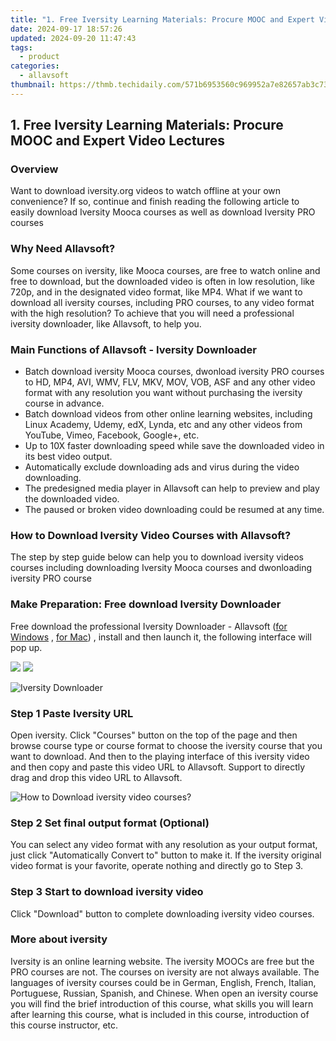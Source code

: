 ```yaml
---
title: "1. Free Iversity Learning Materials: Procure MOOC and Expert Video Lectures"
date: 2024-09-17 18:57:26
updated: 2024-09-20 11:47:43
tags:
  - product
categories:
  - allavsoft
thumbnail: https://thmb.techidaily.com/571b6953560c969952a7e82657ab3c73d752ed211ca4fd673ea682421459ce79.png
---
```


## 1. Free Iversity Learning Materials: Procure MOOC and Expert Video Lectures

### Overview

Want to download iversity.org videos to watch offline at your own convenience? If so, continue and finish reading the following article to easily download Iversity Mooca courses as well as download Iversity PRO courses

### Why Need Allavsoft?

Some courses on iversity, like Mooca courses, are free to watch online and free to download, but the downloaded video is often in low resolution, like 720p, and in the designated video format, like MP4\. What if we want to download all iversity courses, including PRO courses, to any video format with the high resolution? To achieve that you will need a professional iversity downloader, like Allavsoft, to help you.

### Main Functions of Allavsoft - Iversity Downloader

* Batch download iversity Mooca courses, dwonload iversity PRO courses to HD, MP4, AVI, WMV, FLV, MKV, MOV, VOB, ASF and any other video format with any resolution you want without purchasing the iversity course in advance.
* Batch download videos from other online learning websites, including Linux Academy, Udemy, edX, Lynda, etc and any other videos from YouTube, Vimeo, Facebook, Google+, etc.
* Up to 10X faster downloading speed while save the downloaded video in its best video output.
* Automatically exclude downloading ads and virus during the video downloading.
* The predesigned media player in Allavsoft can help to preview and play the downloaded video.
* The paused or broken video downloading could be resumed at any time.

### How to Download Iversity Video Courses with Allavsoft?

The step by step guide below can help you to download iversity videos courses including downloading Iversity Mooca courses and dwonloading iversity PRO course

### Make Preparation: Free download Iversity Downloader

Free download the professional Iversity Downloader - Allavsoft ([for Windows](https://tools.techidaily.com/allavsoft/products/) , [for Mac](https://tools.techidaily.com/allavsoft/products/)) , install and then launch it, the following interface will pop up.

[![](https://www.allavsoft.com/how-to/../images/how-to/free-download-win.jpg)](https://tools.techidaily.com/allavsoft/products/) [![](https://www.allavsoft.com/how-to/../images/how-to/free-download-mac.jpg)](https://tools.techidaily.com/allavsoft/products/)

![Iversity Downloader](https://www.allavsoft.com/how-to/../images/allavsoft/screen-shot-600.jpg)

### Step 1 Paste Iversity URL

Open iversity. Click "Courses" button on the top of the page and then browse course type or course format to choose the iversity course that you want to download. And then to the playing interface of this iversity video and then copy and paste this video URL to Allavsoft. Support to directly drag and drop this video URL to Allavsoft.

![How to Download iversity video courses?](https://www.allavsoft.com/how-to/../images/how-to/download-rtmp-video/download-rtmp-video.jpg)

### Step 2 Set final output format (Optional)

You can select any video format with any resolution as your output format, just click "Automatically Convert to" button to make it. If the iversity original video format is your favorite, operate nothing and directly go to Step 3.

### Step 3 Start to download iversity video

Click "Download" button to complete downloading iversity video courses.

### More about iversity

Iversity is an online learning website. The iversity MOOCs are free but the PRO courses are not. The courses on iversity are not always available. The languages of iversity courses could be in German, English, French, Italian, Portuguese, Russian, Spanish, and Chinese. When open an iversity course you will find the brief introduction of this course, what skills you will learn after learning this course, what is included in this course, introduction of this course instructor, etc.

<ins class="adsbygoogle"
     style="display:block"
     data-ad-format="autorelaxed"
     data-ad-client="ca-pub-7571918770474297"
     data-ad-slot="1223367746"></ins>



<ins class="adsbygoogle"
     style="display:block"
     data-ad-client="ca-pub-7571918770474297"
     data-ad-slot="8358498916"
     data-ad-format="auto"
     data-full-width-responsive="true"></ins>

